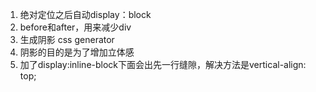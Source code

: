 1. 绝对定位之后自动display：block
2. before和after，用来减少div
3. 生成阴影 css generator
4. 阴影的目的是为了增加立体感
5. 加了display:inline-block下面会出先一行缝隙，解决方法是vertical-align: top;

